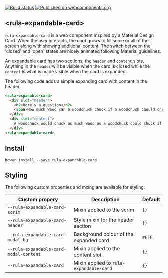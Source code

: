 [![Build status](https://travis-ci.org/ryersonlibrary/rula-expandable-card.svg?branch=master)](https://travis-ci.org/ryersonlibrary/rula-expandable-card)
[![Published on webcomponents.org](https://img.shields.io/badge/webcomponents.org-published-blue.svg)](https://www.webcomponents.org/element/ryersonlibrary/rula-expandable-card)

## &lt;rula-expandable-card&gt;

`rula-expandable-card` is a web component inspired by a Material Design Card.
When the user interacts, the card grows to fill some or all of the screen along
with showing additional content.  The switch between the 'closed' and 'open'
states are nicely animated following Material guidelines.

An expandable card has two sections, the `header` and `content` slots.  Anything
in the `header` will be visible when the card is closed while the `content` is
what is made visible when the card is expanded.

The following code adds a simple expanding card with content in the header.

<!---
```
<custom-element-demo>
	<template>
		<script src="../webcomponentsjs/webcomponents-lite.js"></script>
		<link rel="import" href="rula-expandable-card.html">
		<next-code-block></next-code-block>
	</template>
</custom-element-demo>
```
-->
```html
<rula-expanable-card>
  <div slot="header">
    <h2>Here's a question</h2>
    <span>How much wood can a woodchuck chuck if a woodchuck chould chuck wood?</span>
  </div>
  <div slot="content">
    A woodchuck would chuck as much wood as a woodchuck could chuck if a woodchuck could chuck wood!
  </div>
<rula-expandable-card>
```

## Install

```
bower install --save rula-expandable-card
```

## Styling

The following custom properties and mxing are available for styling:

Custom propery | Description | Default
---------------|-------------|----------
`--rula-expandable-card-scrim` | Mixin applied to the scrim | `{}`
`--rula-expandable-card-header` | Style mixin for the header section | `{}`
`--rula-expandable-card-modal-bg` | Background colour of the expanded card | `#FFF`
`--rula-expandable-card-modal-content` | Mixin applied to the content slot | `{}` 
`--rula-expandable-card` | Mixin applied to `rula-expandable-card` | `{}`

